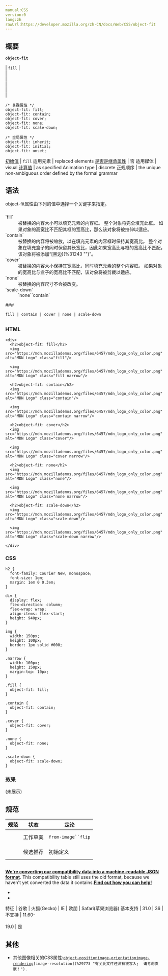 ```yaml
---
manual:CSS
version:0
lang:zh
rawUrl:https://developer.mozilla.org/zh-CN/docs/Web/CSS/object-fit
---
```





## 概要<a name="Summary"></a>


**`object-fit`**


[](%28552 "") | `fill` 
 |  
[](%28555 "") |  
 |  
[](%28556 "") |  
 |  
 |  


```
/* 关键属性 */
object-fit: fill;
object-fit: contain;
object-fit: cover;
object-fit: none;
object-fit: scale-down;

/* 全局属性 */
object-fit: inherit;
object-fit: initial;
object-fit: unset;
```

[初始值](%28302 "") | `fill` 
适用元素 | replaced elements 
[是否是继承属性](%28299 "") | 否 
适用媒体 | visual 
[计算值](%28304 "") | as specified 
Animation type | discrete 
正规顺序 | the unique non-ambiguous order defined by the formal grammar 


## 语法<a name="Values"></a>


object-fit属性由下列的值中选择一个关键字来指定。


### <a name="Values"></a>
<dl><dt id=''>`fill`</dt><dd>被替换的内容大小可以填充元素的内容框。 整个对象将完全填充此框。 如果对象的高宽比不匹配其框的宽高比，那么该对象将被拉伸以适应。</dd><dt id=''>`contain`</dt><dd>被替换的内容将被缩放，以在填充元素的内容框时保持其宽高比。 整个对象在填充盒子的同时保留其长宽比，因此如果宽高比与框的宽高比不匹配，该对象将被添加“[黑边](%31243 "")”。</dd><dt id=''>`cover`</dt><dd>被替换的内容大小保持其宽高比，同时填充元素的整个内容框。 如果对象的宽高比与盒子的宽高比不匹配，该对象将被剪裁以适应。</dd><dt id=''>`none`</dt><dd>被替换的内容尺寸不会被改变。</dd><dt id=''>`scale-down`</dt><dd>`none``contain`</dd></dl>
### <a name="形式语法"></a>

```
fill | contain | cover | none | scale-down
```

## <a name="Example"></a>

### HTML<a name="HTML_内容"></a>

```
<div>
  <h2>object-fit: fill</h2>
  <img src="https://mdn.mozillademos.org/files/6457/mdn_logo_only_color.png" alt="MDN Logo" class="fill"/>

  <img src="https://mdn.mozillademos.org/files/6457/mdn_logo_only_color.png" alt="MDN Logo" class="fill narrow"/>

  <h2>object-fit: contain</h2>
  <img src="https://mdn.mozillademos.org/files/6457/mdn_logo_only_color.png" alt="MDN Logo" class="contain"/>

  <img src="https://mdn.mozillademos.org/files/6457/mdn_logo_only_color.png" alt="MDN Logo" class="contain narrow"/>

  <h2>object-fit: cover</h2>
  <img src="https://mdn.mozillademos.org/files/6457/mdn_logo_only_color.png" alt="MDN Logo" class="cover"/>

  <img src="https://mdn.mozillademos.org/files/6457/mdn_logo_only_color.png" alt="MDN Logo" class="cover narrow"/>

  <h2>object-fit: none</h2>
  <img src="https://mdn.mozillademos.org/files/6457/mdn_logo_only_color.png" alt="MDN Logo" class="none"/>

  <img src="https://mdn.mozillademos.org/files/6457/mdn_logo_only_color.png" alt="MDN Logo" class="none narrow"/>

  <h2>object-fit: scale-down</h2>
  <img src="https://mdn.mozillademos.org/files/6457/mdn_logo_only_color.png" alt="MDN Logo" class="scale-down"/>

  <img src="https://mdn.mozillademos.org/files/6457/mdn_logo_only_color.png" alt="MDN Logo" class="scale-down narrow"/>

</div>
```

### CSS<a name="CSS_内容"></a>

```
h2 {
  font-family: Courier New, monospace;
  font-size: 1em;
  margin: 1em 0 0.3em;
}

div {
  display: flex;
  flex-direction: column;
  flex-wrap: wrap;
  align-items: flex-start;
  height: 940px;
}

img {
  width: 150px;
  height: 100px;
  border: 1px solid #000;
}

.narrow {
  width: 100px;
  height: 150px;
  margin-top: 10px;
}

.fill {
  object-fit: fill;
}

.contain {
  object-fit: contain;
}

.cover {
  object-fit: cover;
}

.none {
  object-fit: none;
}

.scale-down {
  object-fit: scale-down;
}
```

### 效果<a name="效果"></a>


(未展示)


## 规范<a name="Specifications"></a>

规范 | 状态 | 定论 
 ---  |  ---  |  ---  | 
[<br></br><small></small>](%31244 "") | 工作草案 | `from-image``flip` 
[<br></br><small></small>](%31245 "") | 候选推荐 | 初始定义 


## <a name="Browser_compatibility"></a>


**[We&#39;re converting our compatibility data into a machine-readable JSON format](%3344 "")**. This compatibility table still uses the old format, because we haven&#39;t yet converted the data it contains.**[Find out how you can help!](%3392 "")**


* 
* 

特征 | 谷歌 | 火狐(Gecko) | IE | 欧朋 | Safari(苹果浏览器) 
基本支持 | 31.0 | 36 | 不支持 | 11.60-<br></br>19.0 | 是 




## 其他<a name="See_also"></a>

* 其他图像相关的CSS属性:[`object-position`](%31246 "对象-position属性决定了其盒内的替换元素的对齐方式。")[`image-orientation`](%31247 "图像方向CSS属性描述了如何纠正图像的默认方向。")[`image-rendering`](%31248 "图像渲染CSS属性提供一个提示有关算法应使用缩放图像浏览器。 它适用于该元件本身以及在其它属性元件提供的任何图像。 其对非缩放的图像没有影响。")`[image-resolution](%29773 "有关此文件还没有被写入;  请考虑贡献！").`



